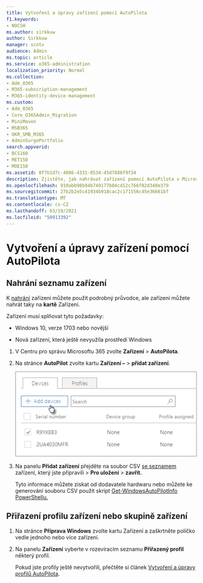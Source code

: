 ```yaml
---
title: Vytvoření a úpravy zařízení pomocí AutoPilota
f1.keywords:
- NOCSH
ms.author: sirkkuw
author: Sirkkuw
manager: scotv
audience: Admin
ms.topic: article
ms.service: o365-administration
localization_priority: Normal
ms.collection:
- Adm_O365
- M365-subscription-management
- M365-identity-device-management
ms.custom:
- Adm_O365
- Core_O365Admin_Migration
- MiniMaven
- MSB365
- OKR_SMB_M365
- AdminSurgePortfolio
search.appverid:
- BCS160
- MET150
- MOE150
ms.assetid: 0f7b1d7c-4086-4331-8534-45d7886f9f34
description: Zjistěte, jak nahrávat zařízení pomocí AutoPilota v Microsoft 365 Business Premium. Profil můžete přiřadit zařízení nebo skupině zařízení.
ms.openlocfilehash: 910abb98b94b749177b04cd12c766f82d348e379
ms.sourcegitcommit: 27b2b2e5c41934b918cac2c171556c45e36661bf
ms.translationtype: MT
ms.contentlocale: cs-CZ
ms.lasthandoff: 03/19/2021
ms.locfileid: "50913392"
---
```

# <a name="create-and-edit-autopilot-devices"></a>Vytvoření a úpravy zařízení pomocí AutoPilota

## <a name="upload-a-list-of-devices"></a>Nahrání seznamu zařízení

K [nahrání](add-autopilot-devices-and-profile.md) zařízení můžete použít podrobný průvodce, ale zařízení můžete nahrát taky na **kartě** Zařízení. 
  
Zařízení musí splňovat tyto požadavky:
  
- Windows 10, verze 1703 nebo novější
    
- Nová zařízení, která ještě nevyužíla prostředí Windows

1. V Centru pro správu Microsoftu 365 zvolte **Zařízení** \> **AutoPilota**.
  
2. Na stránce **AutoPilot** zvolte kartu **Zařízení –** \> **přidat zařízení**.
    
    ![In the Devices tab, choose Add devices.](../media/6ba81e22-c873-40ad-8a72-ce64d15ea6ba.png)
  
3. Na panelu **Přidat zařízení** přejděte na soubor CSV [se seznamem](../admin/misc/device-list.md) zařízení, který jste připravili \> **Pro uložení** \> **zavřít.**
    
    Tyto informace můžete získat od dodavatele hardwaru nebo můžete ke generování souboru CSV použít skript [Get-WindowsAutoPilotInfo PowerShellu.](https://www.powershellgallery.com/packages/Get-WindowsAutoPilotInfo) 
    
## <a name="assign-a-profile-to-a-device-or-a-group-of-devices"></a>Přiřazení profilu zařízení nebo skupině zařízení

1. Na stránce **Příprava Windows**  zvolte kartu Zařízení a zaškrtněte políčko vedle jednoho nebo více zařízení. 
    
2. Na panelu **Zařízení** vyberte v rozevíracím seznamu **Přiřazený profil** některý profil. 
    
    Pokud jste profily ještě nevytvořili, přečtěte si článek [Vytvoření a úpravy profilů AutoPilota](create-and-edit-autopilot-profiles.md). 
